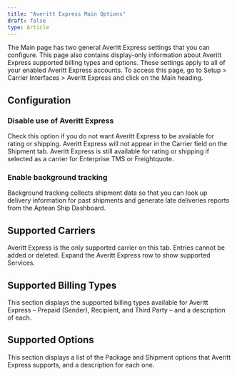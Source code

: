 ```yaml
---
title: "Averitt Express Main Options"
draft: false
type: Article
---
```


The Main page has two general Averitt Express settings that you can configure. This page also contains display-only information about Averitt Express supported billing types and options. These settings apply to all of your enabled Averitt Express accounts. To access this page, go to Setup > Carrier Interfaces > Averitt Express and click on the Main heading.

## Configuration


### Disable use of Averitt Express


Check this option if you do not want Averitt Express to be available for rating or shipping. Averitt Express will not appear in the Carrier field on the Shipment tab. Averitt Express is still available for rating or shipping if selected as a carrier for Enterprise TMS or Freightquote.
### Enable background tracking


Background tracking collects shipment data so that you can look up delivery information for past shipments and generate late deliveries reports from the Aptean Ship Dashboard.
## Supported Carriers


Averitt Express is the only supported carrier on this tab. Entries cannot be added or deleted. Expand the Averitt Express row to show supported Services.
## Supported Billing Types


This section displays the supported billing types available for Averitt Express – Prepaid (Sender), Recipient, and Third Party – and a description of each.
## Supported Options


This section displays a list of the Package and Shipment options that Averitt Express supports, and a description for each one.



